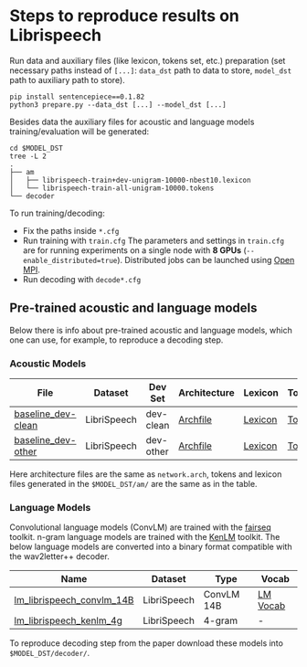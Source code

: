# Steps to reproduce results on Librispeech

Run data and auxiliary files (like lexicon, tokens set, etc.) preparation (set necessary paths instead of `[...]`: `data_dst` path to data to store, `model_dst` path to auxiliary path to store).
```
pip install sentencepiece==0.1.82
python3 prepare.py --data_dst [...] --model_dst [...]
```
Besides data the auxiliary files for acoustic and language models training/evaluation will be generated:
```
cd $MODEL_DST
tree -L 2
.
├── am
│   ├── librispeech-train+dev-unigram-10000-nbest10.lexicon
│   └── librispeech-train-all-unigram-10000.tokens
└── decoder
```

To run training/decoding:
- Fix the paths inside `*.cfg`
- Run training with `train.cfg`
The parameters and settings in `train.cfg` are for running experiments on a single node with **8 GPUs** (`--enable_distributed=true`). Distributed jobs can be launched using [Open MPI](https://www.open-mpi.org/).
- Run decoding with `decode*.cfg`

## Pre-trained acoustic and language models

Below there is info about pre-trained acoustic and language models, which one can use, for example, to reproduce a decoding step.

### Acoustic Models
| File | Dataset | Dev Set | Architecture | Lexicon | Tokens |
| - | - | - | - | - | - |
| [baseline_dev-clean](https://dl.fbaipublicfiles.com/wav2letter/tds/librispeech/models/am/baseline_dev-clean.bin) | LibriSpeech | dev-clean | [Archfile](https://dl.fbaipublicfiles.com/wav2letter/tds/librispeech/am.arch) | [Lexicon](https://dl.fbaipublicfiles.com/wav2letter/tds/librispeech/librispeech-train%2Bdev-unigram-10000-nbest10.lexicon) | [Tokens](https://dl.fbaipublicfiles.com/wav2letter/lexicon_free/librispeech/tokens.lst) |
| [baseline_dev-other](https://dl.fbaipublicfiles.com/wav2letter/tds/librispeech/models/am/baseline_dev-other.bin) | LibriSpeech | dev-other | [Archfile](https://dl.fbaipublicfiles.com/wav2letter/tds/librispeech/am.arch) | [Lexicon](https://dl.fbaipublicfiles.com/wav2letter/tds/librispeech/librispeech-train%2Bdev-unigram-10000-nbest10.lexicon) | [Tokens](https://dl.fbaipublicfiles.com/wav2letter/tds/librispeech/librispeech-train-all-unigram-10000.tokens) |

Here architecture files are the same as `network.arch`, tokens and lexicon files generated in the `$MODEL_DST/am/` are the same as in the table.

### Language Models

Convolutional language models (ConvLM) are trained with the [fairseq](https://github.com/pytorch/fairseq) toolkit. n-gram language models are trained with the [KenLM](https://github.com/kpu/kenlm) toolkit. The below language models are converted into a binary format compatible with the wav2letter++ decoder.

| Name |	Dataset | Type | Vocab |
| - | - | - | - |
| [lm_librispeech_convlm_14B](https://dl.fbaipublicfiles.com/wav2letter/tds/librispeech/models/lm/lm_librispeech_convlm_14B.bin) | LibriSpeech | ConvLM 14B | [LM Vocab](https://dl.fbaipublicfiles.com/wav2letter/tds/librispeech/models/lm/lm_librispeech_convlm_14B.vocab) |
| [lm_librispeech_kenlm_4g](https://dl.fbaipublicfiles.com/wav2letter/tds/librispeech/models/lm/lm_librispeech_kenlm_4g.bin) | LibriSpeech | 4-gram | - |

To reproduce decoding step from the paper download these models into `$MODEL_DST/decoder/`.
